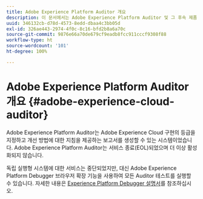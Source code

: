```yaml
---
title: Adobe Experience Platform Auditor 개요
description: 이 문서에서는 Adobe Experience Platform Auditor 및 그 후속 제품에 대해 설명합니다.
uuid: 346132cb-d78d-4573-8edd-dbaa4c3bb05d
exl-id: 326ae443-2974-4f0c-8c16-bfd2b8a6a70c
source-git-commit: 9876e66a70de679cf9eadb8fcc911cccf9308f88
workflow-type: ht
source-wordcount: '101'
ht-degree: 100%

---
```


# Adobe Experience Platform Auditor 개요 {#adobe-experience-cloud-auditor}

Adobe Experience Platform Auditor는 Adobe Experience Cloud 구현의 등급을 지정하고 개선 방법에 대한 지침을 제공하는 보고서를 생성할 수 있는 시스템이었습니다. Adobe Experience Platform Auditor는 서비스 종료(EOL)되었으며 더 이상 활성화되지 않습니다.

독립 실행형 시스템에 대한 서비스는 중단되었지만, 대신 Adobe Experience Platform Debugger 브라우저 확장 기능을 사용하여 모든 Auditor 테스트를 실행할 수 있습니다. 자세한 내용은 [Experience Platform Debugger 설명서](https://experienceleague.adobe.com/docs/debugger/using-v2/experience-cloud-debugger.html)를 참조하십시오.
